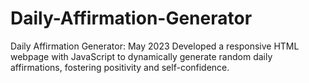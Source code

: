 # Daily-Affirmation-Generator
Daily Affirmation Generator: May 2023 Developed a responsive HTML webpage with JavaScript to dynamically generate random daily affirmations, fostering positivity and self-confidence.
